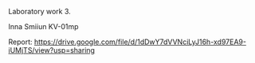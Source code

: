 Laboratory work 3.

Inna Smiiun KV-01mp

Report: https://drive.google.com/file/d/1dDwY7dVVNciLyJ16h-xd97EA9-iUMjTS/view?usp=sharing
